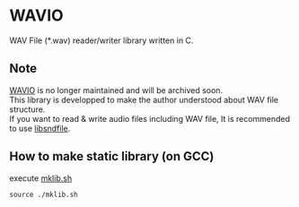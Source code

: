 # WAVIO
WAV File (*.wav) reader/writer library written in C.

## Note
[WAVIO](https://github.com/AUDIY/WAVIO) is no longer maintained and will be archived soon.  
This library is developped to make the author understood about WAV file structure.  
If you want to read & write audio files including WAV file, It is recommended to use [libsndfile](https://libsndfile.github.io/libsndfile/).  

## How to make static library (on GCC)
execute [mklib.sh]()
```
source ./mklib.sh
```
